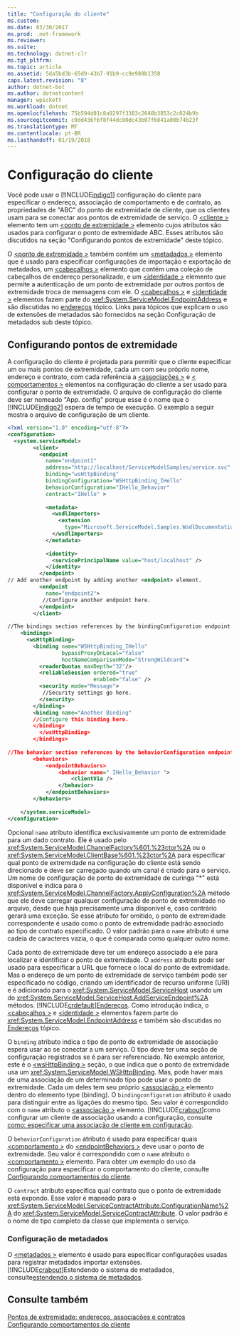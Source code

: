 ```yaml
---
title: "Configuração do cliente"
ms.custom: 
ms.date: 03/30/2017
ms.prod: .net-framework
ms.reviewer: 
ms.suite: 
ms.technology: dotnet-clr
ms.tgt_pltfrm: 
ms.topic: article
ms.assetid: 5da5bd3b-65d9-43b7-91b9-cc9e989b1350
caps.latest.revision: "8"
author: dotnet-bot
ms.author: dotnetcontent
manager: wpickett
ms.workload: dotnet
ms.openlocfilehash: 75b594d01c8a9297f3383c2648b3853c2c024b9b
ms.sourcegitcommit: c0dd436f6f8f44dc80dc43b07f6841a00b74b23f
ms.translationtype: MT
ms.contentlocale: pt-BR
ms.lasthandoff: 01/19/2018
---
```

# <a name="client-configuration"></a>Configuração do cliente
Você pode usar o [!INCLUDE[indigo1](../../../../includes/indigo1-md.md)] configuração do cliente para especificar o endereço, associação de comportamento e de contrato, as propriedades de "ABC" do ponto de extremidade de cliente, que os clientes usam para se conectar aos pontos de extremidade de serviço. O [ \<cliente >](../../../../docs/framework/configure-apps/file-schema/wcf/client.md) elemento tem um [ \<ponto de extremidade >](http://msdn.microsoft.com/library/13aa23b7-2f08-4add-8dbf-a99f8127c017) elemento cujos atributos são usados para configurar o ponto de extremidade ABC. Esses atributos são discutidos na seção "Configurando pontos de extremidade" deste tópico.  
  
 O [ \<ponto de extremidade >](http://msdn.microsoft.com/library/13aa23b7-2f08-4add-8dbf-a99f8127c017) também contém um [ \<metadados >](../../../../docs/framework/configure-apps/file-schema/wcf/metadata.md) elemento que é usado para especificar configurações de importação e exportação de metadados, um [ \<cabeçalhos >](../../../../docs/framework/configure-apps/file-schema/wcf/headers.md) elemento que contém uma coleção de cabeçalhos de endereço personalizado, e um [ \<identidade >](../../../../docs/framework/configure-apps/file-schema/wcf/identity.md) elemento que permite a autenticação de um ponto de extremidade por outros pontos de extremidade troca de mensagens com ele. O [ \<cabeçalhos >](../../../../docs/framework/configure-apps/file-schema/wcf/headers.md) e [ \<identidade >](../../../../docs/framework/configure-apps/file-schema/wcf/identity.md) elementos fazem parte do <xref:System.ServiceModel.EndpointAddress> e são discutidas no [endereços](../../../../docs/framework/wcf/feature-details/endpoint-addresses.md) tópico. Links para tópicos que explicam o uso de extensões de metadados são fornecidos na seção Configuração de metadados sub deste tópico.  
  
## <a name="configuring-endpoints"></a>Configurando pontos de extremidade  
 A configuração do cliente é projetada para permitir que o cliente especificar um ou mais pontos de extremidade, cada um com seu próprio nome, endereço e contrato, com cada referência a [ \<associações >](../../../../docs/framework/configure-apps/file-schema/wcf/bindings.md) e [ \< comportamentos >](../../../../docs/framework/configure-apps/file-schema/wcf/behaviors.md) elementos na configuração do cliente a ser usado para configurar o ponto de extremidade. O arquivo de configuração do cliente deve ser nomeado "App. config" porque esse é o nome que o [!INCLUDE[indigo2](../../../../includes/indigo2-md.md)] espera de tempo de execução. O exemplo a seguir mostra o arquivo de configuração de um cliente.  
  
```xml  
<?xml version="1.0" encoding="utf-8"?>  
<configuration>  
  <system.serviceModel>  
        <client>  
          <endpoint  
            name="endpoint1"  
            address="http://localhost/ServiceModelSamples/service.svc"  
            binding="wsHttpBinding"  
            bindingConfiguration="WSHttpBinding_IHello"  
            behaviorConfiguration="IHello_Behavior"  
            contract="IHello" >  
  
            <metadata>  
              <wsdlImporters>  
                <extension  
                  type="Microsoft.ServiceModel.Samples.WsdlDocumentationImporter, WsdlDocumentation"/>  
              </wsdlImporters>  
            </metadata>  
  
            <identity>  
              <servicePrincipalName value="host/localhost" />  
            </identity>  
          </endpoint>  
// Add another endpoint by adding another <endpoint> element.  
          <endpoint  
            name="endpoint2">  
           //Configure another endpoint here.  
          </endpoint>  
        </client>  
  
//The bindings section references by the bindingConfiguration endpoint attribute.  
    <bindings>  
      <wsHttpBinding>  
        <binding name="WSHttpBinding_IHello"   
                 bypassProxyOnLocal="false"   
                 hostNameComparisonMode="StrongWildcard">  
          <readerQuotas maxDepth="32"/>  
          <reliableSession ordered="true"   
                           enabled="false" />  
          <security mode="Message">  
           //Security settings go here.  
          </security>  
        </binding>  
        <binding name="Another Binding"  
        //Configure this binding here.  
        </binding>  
          </wsHttpBinding>  
        </bindings>  
  
//The behavior section references by the behaviorConfiguration endpoint attribute.  
        <behaviors>  
            <endpointBehaviors>  
                <behavior name=" IHello_Behavior ">  
                    <clientVia />  
                </behavior>  
            </endpointBehaviors>  
        </behaviors>  
  
    </system.serviceModel>  
</configuration>  
```  
  
 Opcional `name` atributo identifica exclusivamente um ponto de extremidade para um dado contrato. Ele é usado pelo <xref:System.ServiceModel.ChannelFactory%601.%23ctor%2A> ou o <xref:System.ServiceModel.ClientBase%601.%23ctor%2A> para especificar qual ponto de extremidade na configuração do cliente está sendo direcionado e deve ser carregado quando um canal é criado para o serviço. Um nome de configuração de ponto de extremidade de curinga "*" está disponível e indica para o <xref:System.ServiceModel.ChannelFactory.ApplyConfiguration%2A> método que ele deve carregar qualquer configuração de ponto de extremidade no arquivo, desde que haja precisamente uma disponível e, caso contrário gerará uma exceção. Se esse atributo for omitido, o ponto de extremidade correspondente é usado como o ponto de extremidade padrão associado ao tipo de contrato especificado. O valor padrão para o `name` atributo é uma cadeia de caracteres vazia, o que é comparada como qualquer outro nome.  
  
 Cada ponto de extremidade deve ter um endereço associado a ele para localizar e identificar o ponto de extremidade. O `address` atributo pode ser usado para especificar a URL que fornece o local do ponto de extremidade. Mas o endereço de um ponto de extremidade de serviço também pode ser especificado no código, criando um identificador de recurso uniforme (URI) e é adicionado para o <xref:System.ServiceModel.ServiceHost> usando um do <xref:System.ServiceModel.ServiceHost.AddServiceEndpoint%2A> métodos. [!INCLUDE[crdefault](../../../../includes/crdefault-md.md)][Endereços](../../../../docs/framework/wcf/feature-details/endpoint-addresses.md). Como introdução indica, o [ \<cabeçalhos >](../../../../docs/framework/configure-apps/file-schema/wcf/headers.md) e [ \<identidade >](../../../../docs/framework/configure-apps/file-schema/wcf/identity.md) elementos fazem parte do <xref:System.ServiceModel.EndpointAddress> e também são discutidas no [ Endereços](../../../../docs/framework/wcf/feature-details/endpoint-addresses.md) tópico.  
  
 O `binding` atributo indica o tipo de ponto de extremidade de associação espera usar ao se conectar a um serviço. O tipo deve ter uma seção de configuração registrados se é para ser referenciado. No exemplo anterior, este é o [ \<wsHttpBinding >](../../../../docs/framework/configure-apps/file-schema/wcf/wshttpbinding.md) seção, o que indica que o ponto de extremidade usa um <xref:System.ServiceModel.WSHttpBinding>. Mas, pode haver mais de uma associação de um determinado tipo pode usar o ponto de extremidade. Cada um deles tem seu próprio [ \<associação >](../../../../docs/framework/misc/binding.md) elemento dentro do elemento type (binding). O `bindingconfiguration` atributo é usado para distinguir entre as ligações do mesmo tipo. Seu valor é correspondido com o `name` atributo o [ \<associação >](../../../../docs/framework/misc/binding.md) elemento. [!INCLUDE[crabout](../../../../includes/crabout-md.md)]como configurar um cliente de associação usando a configuração, consulte [como: especificar uma associação de cliente em configuração](../../../../docs/framework/wcf/how-to-specify-a-client-binding-in-configuration.md).  
  
 O `behaviorConfiguration` atributo é usado para especificar quais [ \<comportamento >](../../../../docs/framework/configure-apps/file-schema/wcf/behavior-of-endpointbehaviors.md) do [ \<endpointBehaviors >](../../../../docs/framework/configure-apps/file-schema/wcf/endpointbehaviors.md) deve usar o ponto de extremidade. Seu valor é correspondido com o `name` atributo o [ \<comportamento >](../../../../docs/framework/configure-apps/file-schema/wcf/behavior-of-endpointbehaviors.md) elemento. Para obter um exemplo do uso da configuração para especificar o comportamento do cliente, consulte [Configurando comportamentos do cliente](../../../../docs/framework/wcf/configuring-client-behaviors.md).  
  
 O `contract` atributo especifica qual contrato que o ponto de extremidade está expondo. Esse valor é mapeado para o <xref:System.ServiceModel.ServiceContractAttribute.ConfigurationName%2A> do <xref:System.ServiceModel.ServiceContractAttribute>. O valor padrão é o nome de tipo completo da classe que implementa o serviço.  
  
### <a name="configuring-metadata"></a>Configuração de metadados  
 O [ \<metadados >](../../../../docs/framework/configure-apps/file-schema/wcf/metadata.md) elemento é usado para especificar configurações usadas para registrar metadados importar extensões. [!INCLUDE[crabout](../../../../includes/crabout-md.md)]Estendendo o sistema de metadados, consulte[estendendo o sistema de metadados](../../../../docs/framework/wcf/extending/extending-the-metadata-system.md).  
  
## <a name="see-also"></a>Consulte também  
 [Pontos de extremidade: endereços, associações e contratos](../../../../docs/framework/wcf/feature-details/endpoints-addresses-bindings-and-contracts.md)  
 [Configurando comportamentos do cliente](../../../../docs/framework/wcf/configuring-client-behaviors.md)
